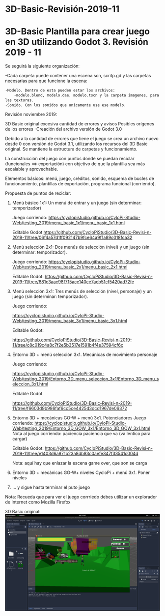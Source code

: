 # 3D-Basic-Revisión-2019-11
# 3D-Basic  Plantilla para crear juego en 3D utilizando Godot 3.   Revisión 2019 - 11

Se seguirá la siguiente organización:

-Cada carpeta puede contener una escena.scn, scritp.gd y las carpetas necesarias para que funcione la escena:

    -Modelo. Dentro de esta pueden estar los archivos:
        -modelo.blend, modelo.dae, modelo.tscn y la carpeta imagenes, para las texturas.
    -Sonido. Con los sonidos que unicamente use ese modelo.

Revisión noviembre 2019:

3D Basic original excesiva cantidad de errores y avisos
Posibles orígenes de los errores 
-Creación del archivo versión de Godot 3.0

Debido a la cantidad de errores que tiene el juego se crea un archivo nuevo desde 0 con versión de Godot 3.1, utilizando los recursos del 3D Basic original. Se mantiene la estructura de carpetas y funcionamiento.

La construcción del juego con puntos donde se puedan reciclar (funcionales ==> exportación) con objetivo de que la plantilla sea más escalable y aprovechable.

Elementos básicos: menú, juego, créditos, sonido, esquema de bucles de funcionamiento, plantillas de exportación, programa funcional (corriendo).

Propuesta de puntos de reciclar:
1. Menú básico 1x1: Un menú de entrar y un juego (sin determinar: temporizador)

    Juego corriendo:
    https://cyclopistudio.github.io/CyloPi-Studio-Web/testing_2019/menu_basic_1x1/menu_basic_1x1.html

    Editable Godot
    https://github.com/CycloPiStudio/3D-Basic-Revisi-n-2019-11/tree/06f4a57d1ff092147b9fce64a9f1a89c018fca32


2. Menú selección 2x1: Dos menús de selección (nivel) y un juego (sin determinar: temporizador).

    Juego corriendo:
    https://cyclopistudio.github.io/CyloPi-Studio-Web/testing_2019/menu_basic_2x1/menu_basic_2x1.html

    Editable Godot:
    https://github.com/CycloPiStudio/3D-Basic-Revisi-n-2019-11/tree/881c3aac98f715ace140ce7acb51cf5420ad72fe


3. Menú selección 3x1: Tres menús de selección (nivel, personaje) y un juego (sin determinar: temporizador).

    Juego corriendo:
    
    https://cyclopistudio.github.io/CyloPi-Studio-Web/testing_2019/menu_basic_3x1/menu_basic_3x1.html 
    
    Editable Godot:
    
    https://github.com/CycloPiStudio/3D-Basic-Revisi-n-2019-11/tree/c8c019c4a8c7f2e5b3517e1591b4f4e37594cf6c
    

4. Entorno 3D + menú selección 3x1. Mecánicas de movimiento personaje
    
    Juego corriendo:
    
    https://cyclopistudio.github.io/CyloPi-Studio-Web/testing_2019/Entorno_3D_menu_seleccion_3x1/Entorno_3D_menu_seleccion_3x1.html
    
    Editable Godot
    
    https://github.com/CycloPiStudio/3D-Basic-Revisi-n-2019-11/tree/f6603d9b986faf6cc5ce4425d3dcd1967de06372


5. Entorno 3D + mecánicas GO-W + menú 3x1. Potenciadores
    Juego corriendo:
    https://cyclopistudio.github.io/CyloPi-Studio-Web/testing_2019/Entorno_3D_GOW_3x1/Entorno_3D_GOW_3x1.html
        Nota al juego corriendo: paciencia paciencia que va (va lentico para cargar)
    
    Editable Godot:
    https://github.com/CycloPiStudio/3D-Basic-Revisi-n-2019-11/tree/e1403d6a871b23a8db83c0aefe347f33541c004d
    
    Nota: aquí hay que enlazar la escena game over, que son se carga
    
    
    
6. Entorno 3D + mecánicas GO-W+ niveles CycloPi + menú 3x1. Poner niveles

7.  ... y sigue hasta terminar el puto juego

Nota: Recueda que para ver el juego corrriedo debes utilizar un explorador de Internet como Mozilla Firefox 


3D Basic original:
<img src="https://github.com/CycloPiStudio/3D-Basic/blob/master/Imagenes/Captura%20juego%201.png" />
